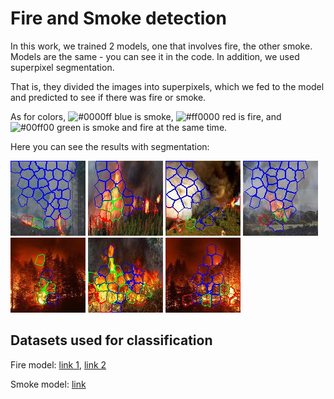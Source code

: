 # Fire and Smoke detection

In this work, we trained 2 models, one that involves fire, the other smoke.
Models are the same - you can see it in the code.
In addition, we used superpixel segmentation.


That is, they divided the images into superpixels, which we fed to the model and predicted to see if there was fire or smoke.


As for colors, ![#0000ff](https://via.placeholder.com/15/0000ff/000000?text=+) blue is smoke, ![#ff0000](https://via.placeholder.com/15/ff0000/000000?text=+) red is fire, and ![#00ff00](https://via.placeholder.com/15/00ff00/000000?text=+) green is smoke and fire at the same time.


Here you can see the results with segmentation:

![plot](./data/segmentation_results/photo0.jpg)
![plot](./data/segmentation_results/photo1.jpg)
![plot](./data/segmentation_results/photo2.jpg)
![plot](./data/segmentation_results/photo3.jpg)
![plot](./data/segmentation_results/photo4.jpg)
![plot](./data/segmentation_results/photo5.jpg)
![plot](./data/segmentation_results/photo6.jpg)


## Datasets used for classification

Fire model: [link 1](https://github.com/cair/Fire-Detection-Image-Dataset), [link 2](https://data.mendeley.com/datasets/gjmr63rz2r/1)

Smoke model: [link](http://smoke.ustc.edu.cn/datasets.htm)
